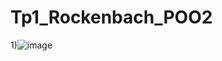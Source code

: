 # Tp1_Rockenbach_POO2
1)![image](https://github.com/user-attachments/assets/3b55b430-f4cf-4d10-8b65-837a1f4a01ab)
